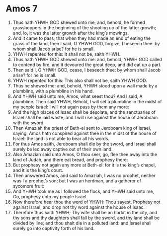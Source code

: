 ﻿# Amos 7
1. Thus hath YHWH GOD shewed unto me; and, behold, he formed grasshoppers in the beginning of the shooting up of the latter growth; and, lo, it was the latter growth after the king’s mowings. 
2. And it came to pass, that when they had made an end of eating the grass of the land, then I said, O YHWH GOD, forgive, I beseech thee: by whom shall Jacob arise? for he is small. 
3. YHWH repented for this: It shall not be, saith YHWH. 
4.  Thus hath YHWH GOD shewed unto me: and, behold, YHWH GOD called to contend by fire, and it devoured the great deep, and did eat up a part. 
5. Then said I, O YHWH GOD, cease, I beseech thee: by whom shall Jacob arise? for he is small. 
6. YHWH repented for this: This also shall not be, saith YHWH GOD. 
7.  Thus he shewed me: and, behold, YHWH stood upon a wall made by a plumbline, with a plumbline in his hand. 
8. And YHWH said unto me, Amos, what seest thou? And I said, A plumbline. Then said YHWH, Behold, I will set a plumbline in the midst of my people Israel: I will not again pass by them any more: 
9. And the high places of Isaac shall be desolate, and the sanctuaries of Israel shall be laid waste; and I will rise against the house of Jeroboam with the sword. 
10.  Then Amaziah the priest of Beth-el sent to Jeroboam king of Israel, saying, Amos hath conspired against thee in the midst of the house of Israel: the land is not able to bear all his words. 
11. For thus Amos saith, Jeroboam shall die by the sword, and Israel shall surely be led away captive out of their own land. 
12. Also Amaziah said unto Amos, O thou seer, go, flee thee away into the land of Judah, and there eat bread, and prophesy there: 
13. But prophesy not again any more at Beth-el: for it is the king’s chapel, and it is the king’s court. 
14.  Then answered Amos, and said to Amaziah, I was no prophet, neither was I a prophet’s son; but I was an herdman, and a gatherer of sycomore fruit: 
15. And YHWH took me as I followed the flock, and YHWH said unto me, Go, prophesy unto my people Israel. 
16.  Now therefore hear thou the word of YHWH: Thou sayest, Prophesy not against Israel, and drop not thy word against the house of Isaac. 
17. Therefore thus saith YHWH; Thy wife shall be an harlot in the city, and thy sons and thy daughters shall fall by the sword, and thy land shall be divided by line; and thou shalt die in a polluted land: and Israel shall surely go into captivity forth of his land. 

